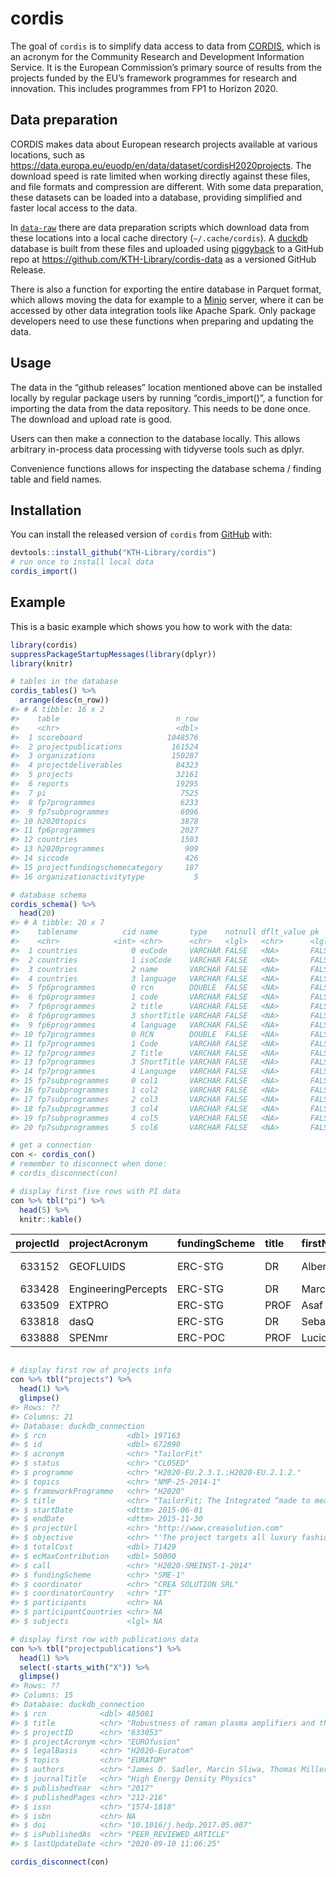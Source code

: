 
<!-- README.md is generated from README.Rmd. Please edit that file -->

# cordis

<!-- badges: start -->

<!-- badges: end -->

The goal of `cordis` is to simplify data access to data from
[CORDIS](https://cordis.europa.eu/), which is an acronym for the
Community Research and Development Information Service. It is the
European Commission’s primary source of results from the projects funded
by the EU’s framework programmes for research and innovation. This
includes programmes from FP1 to Horizon 2020.

## Data preparation

CORDIS makes data about European research projects available at various
locations, such as
<https://data.europa.eu/euodp/en/data/dataset/cordisH2020projects>. The
download speed is rate limited when working directly against these
files, and file formats and compression are different. With some data
preparation, these datasets can be loaded into a database, providing
simplified and faster local access to the data.

In [`data-raw`](data-raw) there are data preparation scripts which
download data from these locations into a local cache directory
(`~/.cache/cordis`). A [duckdb](https://duckdb.org) database is built
from these files and uploaded using
[piggyback](https://github.com/ropensci/piggyback) to a GitHub repo at
<https://github.com/KTH-Library/cordis-data> as a versioned GitHub
Release.

There is also a function for exporting the entire database in Parquet
format, which allows moving the data for example to a
[Minio](https://min.io/) server, where it can be accessed by other data
integration tools like Apache Spark. Only package developers need to use
these functions when preparing and updating the data.

## Usage

The data in the “github releases” location mentioned above can be
installed locally by regular package users by running
“cordis\_import()”, a function for importing the data from the data
repository. This needs to be done once. The download and upload rate is
good.

Users can then make a connection to the database locally. This allows
arbitrary in-process data processing with tidyverse tools such as dplyr.

Convenience functions allows for inspecting the database schema /
finding table and field names.

## Installation

You can install the released version of `cordis` from
[GitHub](https://github.com/KTH-Library/cordis) with:

``` r
devtools::install_github("KTH-Library/cordis")
# run once to install local data
cordis_import()
```

## Example

This is a basic example which shows you how to work with the data:

``` r
library(cordis)
suppressPackageStartupMessages(library(dplyr))
library(knitr)

# tables in the database
cordis_tables() %>%
  arrange(desc(n_row))
#> # A tibble: 16 x 2
#>    table                          n_row
#>    <chr>                          <dbl>
#>  1 scoreboard                   1048576
#>  2 projectpublications           161524
#>  3 organizations                 150287
#>  4 projectdeliverables            84323
#>  5 projects                       32161
#>  6 reports                        19295
#>  7 pi                              7525
#>  8 fp7programmes                   6233
#>  9 fp7subprogrammes                6096
#> 10 h2020topics                     3878
#> 11 fp6programmes                   2027
#> 12 countries                       1503
#> 13 h2020programmes                  909
#> 14 siccode                          426
#> 15 projectfundingschemecategory     187
#> 16 organizationactivitytype           5

# database schema
cordis_schema() %>%
  head(20)
#> # A tibble: 20 x 7
#>    tablename          cid name       type    notnull dflt_value pk   
#>    <chr>            <int> <chr>      <chr>   <lgl>   <chr>      <lgl>
#>  1 countries            0 euCode     VARCHAR FALSE   <NA>       FALSE
#>  2 countries            1 isoCode    VARCHAR FALSE   <NA>       FALSE
#>  3 countries            2 name       VARCHAR FALSE   <NA>       FALSE
#>  4 countries            3 language   VARCHAR FALSE   <NA>       FALSE
#>  5 fp6programmes        0 rcn        DOUBLE  FALSE   <NA>       FALSE
#>  6 fp6programmes        1 code       VARCHAR FALSE   <NA>       FALSE
#>  7 fp6programmes        2 title      VARCHAR FALSE   <NA>       FALSE
#>  8 fp6programmes        3 shortTitle VARCHAR FALSE   <NA>       FALSE
#>  9 fp6programmes        4 language   VARCHAR FALSE   <NA>       FALSE
#> 10 fp7programmes        0 RCN        DOUBLE  FALSE   <NA>       FALSE
#> 11 fp7programmes        1 Code       VARCHAR FALSE   <NA>       FALSE
#> 12 fp7programmes        2 Title      VARCHAR FALSE   <NA>       FALSE
#> 13 fp7programmes        3 ShortTitle VARCHAR FALSE   <NA>       FALSE
#> 14 fp7programmes        4 Language   VARCHAR FALSE   <NA>       FALSE
#> 15 fp7subprogrammes     0 col1       VARCHAR FALSE   <NA>       FALSE
#> 16 fp7subprogrammes     1 col2       VARCHAR FALSE   <NA>       FALSE
#> 17 fp7subprogrammes     2 col3       VARCHAR FALSE   <NA>       FALSE
#> 18 fp7subprogrammes     3 col4       VARCHAR FALSE   <NA>       FALSE
#> 19 fp7subprogrammes     4 col5       VARCHAR FALSE   <NA>       FALSE
#> 20 fp7subprogrammes     5 col6       VARCHAR FALSE   <NA>       FALSE

# get a connection
con <- cordis_con()
# remember to disconnect when done:
# cordis_disconnect(con)

# display first five rows with PI data
con %>% tbl("pi") %>% 
  head(5) %>% 
  knitr::kable()
```

| projectId | projectAcronym      | fundingScheme | title | firstName | lastName        | organisationId |
| --------: | :------------------ | :------------ | :---- | :-------- | :-------------- | -------------: |
|    633152 | GEOFLUIDS           | ERC-STG       | DR    | Alberto   | Enciso Carrasco |      999991722 |
|    633428 | EngineeringPercepts | ERC-STG       | DR    | Marcel    | Oberlaender     |      974952433 |
|    633509 | EXTPRO              | ERC-STG       | PROF  | Asaf      | Shapira         |      999901609 |
|    633818 | dasQ                | ERC-STG       | DR    | Sebastian | Loth            |      999990267 |
|    633888 | SPENmr              | ERC-POC       | PROF  | Lucio     | Frydman         |      999979306 |

``` r

# display first row of projects info
con %>% tbl("projects") %>% 
  head(1) %>% 
  glimpse()
#> Rows: ??
#> Columns: 21
#> Database: duckdb_connection
#> $ rcn                  <dbl> 197163
#> $ id                   <dbl> 672890
#> $ acronym              <chr> "TailorFit"
#> $ status               <chr> "CLOSED"
#> $ programme            <chr> "H2020-EU.2.3.1.;H2020-EU.2.1.2."
#> $ topics               <chr> "NMP-25-2014-1"
#> $ frameworkProgramme   <chr> "H2020"
#> $ title                <chr> "TailorFit; The Integrated “made to measure” wor…
#> $ startDate            <dttm> 2015-06-01
#> $ endDate              <dttm> 2015-11-30
#> $ projectUrl           <chr> "http://www.creasolution.com"
#> $ objective            <chr> "'The project targets all luxury fashion firms t…
#> $ totalCost            <dbl> 71429
#> $ ecMaxContribution    <dbl> 50000
#> $ call                 <chr> "H2020-SMEINST-1-2014"
#> $ fundingScheme        <chr> "SME-1"
#> $ coordinator          <chr> "CREA SOLUTION SRL"
#> $ coordinatorCountry   <chr> "IT"
#> $ participants         <chr> NA
#> $ participantCountries <chr> NA
#> $ subjects             <lgl> NA

# display first row with publications data
con %>% tbl("projectpublications") %>% 
  head(1) %>% 
  select(-starts_with("X")) %>% 
  glimpse()
#> Rows: ??
#> Columns: 15
#> Database: duckdb_connection
#> $ rcn            <dbl> 485081
#> $ title          <chr> "Robustness of raman plasma amplifiers and their poten…
#> $ projectID      <chr> "633053"
#> $ projectAcronym <chr> "EUROfusion"
#> $ legalBasis     <chr> "H2020-Euratom"
#> $ topics         <chr> "EURATOM"
#> $ authors        <chr> "James D. Sadler, Marcin Sliwa, Thomas Miller, Muhamma…
#> $ journalTitle   <chr> "High Energy Density Physics"
#> $ publishedYear  <chr> "2017"
#> $ publishedPages <chr> "212-216"
#> $ issn           <chr> "1574-1818"
#> $ isbn           <chr> NA
#> $ doi            <chr> "10.1016/j.hedp.2017.05.007"
#> $ isPublishedAs  <chr> "PEER_REVIEWED_ARTICLE"
#> $ lastUpdateDate <chr> "2020-09-10 11:06:25"

cordis_disconnect(con)
```
